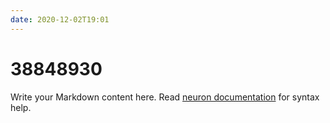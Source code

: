 ```yaml
---
date: 2020-12-02T19:01
---
```


# 38848930

Write your Markdown content here. Read [neuron documentation](https://neuron.zettel.page/2011404.html) for syntax help.

